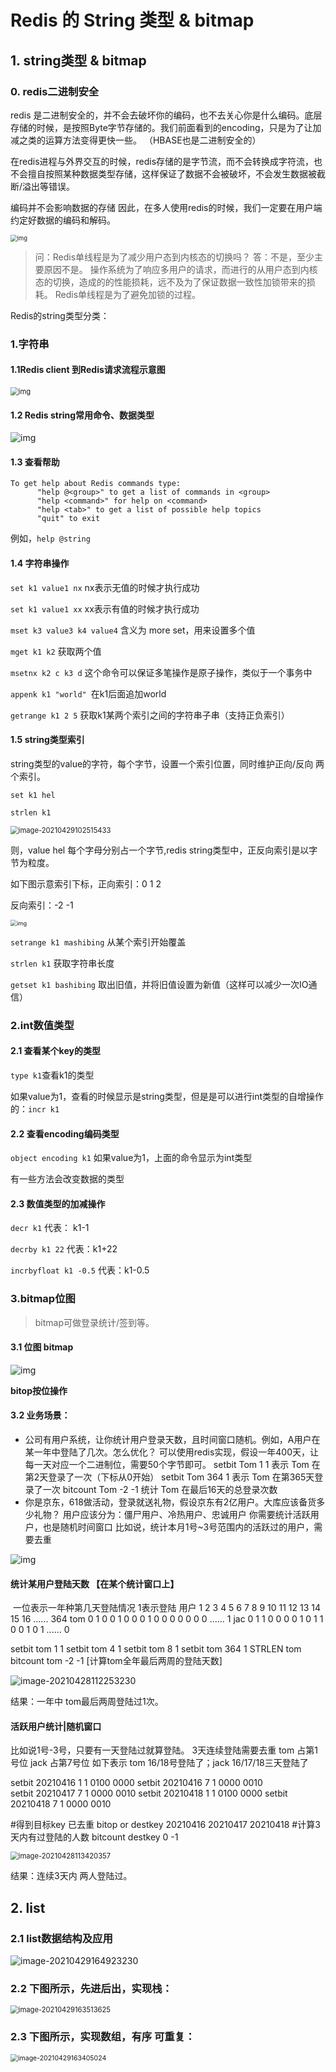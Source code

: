 # Redis 的 String 类型 & bitmap



##  1. string类型 & bitmap



### 0. redis二进制安全

redis 是二进制安全的，并不会去破坏你的编码，也不去关心你是什么编码。底层存储的时候，是按照Byte字节存储的。我们前面看到的encoding，只是为了让加减之类的运算方法变得更快一些。
（HBASE也是二进制安全的）

在redis进程与外界交互的时候，redis存储的是字节流，而不会转换成字符流，也不会擅自按照某种数据类型存储，这样保证了数据不会被破坏，不会发生数据被截断/溢出等错误。

编码并不会影响数据的存储
因此，在多人使用redis的时候，我们一定要在用户端约定好数据的编码和解码。

<img src=".\images\watermark,type_ZmFuZ3poZW5naGVpdGk,shadow_10" alt="img" style="zoom:67%;" />

> 问：Redis单线程是为了减少用户态到内核态的切换吗？
> 答：不是，至少主要原因不是。
> 操作系统为了响应多用户的请求，而进行的从用户态到内核态的切换，造成的的性能损耗，远不及为了保证数据一致性加锁带来的损耗。
> Redis单线程是为了避免加锁的过程。



Redis的string类型分类：

### 1.字符串

#### 1.1Redis client 到Redis请求流程示意图



<img src=".\images\watermark5" alt="img" style="zoom:80%;" />

#### 1.2 Redis string常用命令、数据类型



![img](.\images\watermark4)

#### 1.3 查看帮助 

~~~shell
To get help about Redis commands type:
      "help @<group>" to get a list of commands in <group>
      "help <command>" for help on <command>
      "help <tab>" to get a list of possible help topics
      "quit" to exit
~~~


例如，`help @string`

#### 1.4 字符串操作

``set k1 value1 nx`` nx表示无值的时候才执行成功

``set k1 value1 xx`` xx表示有值的时候才执行成功

``mset k3 value3 k4 value4`` 含义为 more set，用来设置多个值

``mget k1 k2`` 获取两个值

``msetnx k2 c k3 d`` 这个命令可以保证多笔操作是原子操作，类似于一个事务中

``appenk k1 "world" ``在k1后面追加world

``getrange k1 2 5`` 获取k1某两个索引之间的字符串子串（支持正负索引）

#### 1.5 string类型索引

string类型的value的字符，每个字节，设置一个索引位置，同时维护正向/反向 两个索引。

`set k1 hel`

`strlen k1`

<img src=".\images\image-20210429102515433.png" alt="image-20210429102515433" style="zoom:80%;" />

则，value hel 每个字母分别占一个字节,redis string类型中，正反向索引是以字节为粒度。

如下图示意索引下标，正向索引：0 1 2

反向索引：-2 -1



<img src=".\images\watermark" alt="img" style="zoom:65%;" />

``setrange k1 mashibing`` 从某个索引开始覆盖

`strlen k1` 获取字符串长度

`getset k1 bashibing` 取出旧值，并将旧值设置为新值（这样可以减少一次IO通信）



### 2.int数值类型



#### 2.1 查看某个key的类型 

`type k1`查看k1的类型

如果value为1，查看的时候显示是string类型，但是是可以进行int类型的自增操作的：`incr k1`

#### 2.2 查看encoding编码类型 
`object encoding k1`
如果value为1，上面的命令显示为int类型

有一些方法会改变数据的类型

#### 2.3 数值类型的加减操作
`decr k1`    代表： k1-1

`decrby k1 22`   代表：k1+22

`incrbyfloat k1 -0.5`   代表：k1-0.5



### 3.bitmap位图

> bitmap可做登录统计/签到等。

#### 3.1 位图 bitmap

![img](.\images\watermark2)

**bitop按位操作**

#### 3.2 业务场景：

- 公司有用户系统，让你统计用户登录天数，且时间窗口随机。例如，A用户在某一年中登陆了几次。怎么优化？
  可以使用redis实现，假设一年400天，让每一天对应一个二进制位，需要50个字节即可。
  setbit Tom 1 1 表示 Tom 在第2天登录了一次（下标从0开始）
  setbit Tom 364 1 表示 Tom 在第365天登录了一次
  bitcount Tom -2 -1 统计 Tom 在最后16天的总登录次数
- 你是京东，618做活动，登录就送礼物，假设京东有2亿用户。大库应该备货多少礼物？
  用户应该分为：僵尸用户、冷热用户、忠诚用户
  你需要统计活跃用户，也是随机时间窗口
  比如说，统计本月1号~3号范围内的活跃过的用户，需要去重

![img](.\images\watermark3)

#### 统计某用户登陆天数 【在某个统计窗口上】

​      一位表示一年种第几天登陆情况 1表示登陆
用户    1  2 3 4 5 6 7 8 9 10 11 12 13 14 15 16  ...... 364
tom    0  1 0 0 1 0 0 0 1  0   0   0   0    0    0  0    ......  1
jac      0  1 1 0 0 0 0 1 0  1   1   0   0    1    0  1    ......  0

setbit tom 1 1
setbit tom 4 1
setbit tom 8 1
setbit tom 364 1
STRLEN tom
bitcount tom -2 -1 [计算tom全年最后两周的登陆天数]

![image-20210428112253230](D:\学习\面试资料\java-interview\redis\images\image-20210428112253230.png)

结果：一年中 tom最后两周登陆过1次。





#### 活跃用户统计|随机窗口

比如说1号-3号，只要有一天登陆过就算登陆。 3天连续登陆需要去重
tom 占第1号位
jack 占第7号位
如下表示 tom 16/18号登陆了；jack 16/17/18三天登陆了

setbit 20210416 1 1          0100 0000
setbit 20210416 7 1          0000 0010  
setbit 20210417 7 1          0000 0010
setbit 20210418 1 1          0100 0000
setbit 20210418 7 1          0000 0010

#得到目标key 已去重
bitop or destkey 20210416 20210417 20210418
#计算3天内有过登陆的人数
bitcount destkey 0 -1

<img src="D:\学习\面试资料\java-interview\redis\images\image-20210428113420357.png" alt="image-20210428113420357" style="zoom:80%;" />

结果：连续3天内 两人登陆过。



## 2. list



 ### 2.1 list数据结构及应用

![image-20210429164923230](.\images\image-20210429164923230.png)



### 2.2 下图所示，先进后出，实现栈：

<img src=".\images\image-20210429163513625.png" alt="image-20210429163513625" style="zoom:80%;" />

### 2.3 下图所示，实现数组，有序 可重复：

<img src=".\images\image-20210429163405024.png" alt="image-20210429163405024" style="zoom:75%;" />